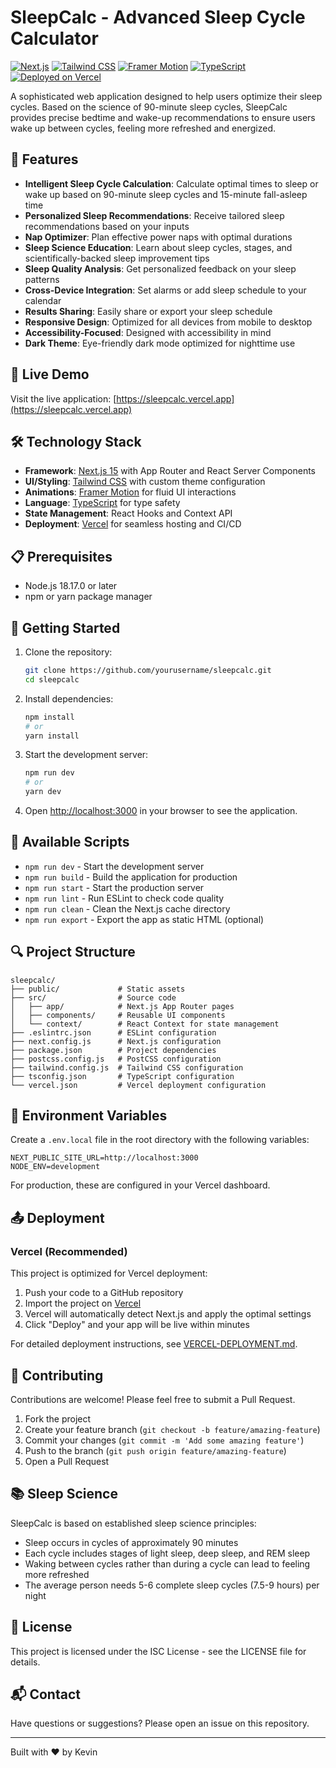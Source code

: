 # SleepCalc - Advanced Sleep Cycle Calculator

[![Next.js](https://img.shields.io/badge/Next.js-15.2.4-black?logo=next.js)](https://nextjs.org/)
[![Tailwind CSS](https://img.shields.io/badge/Tailwind_CSS-3.3.0-38b2ac?logo=tailwind-css)](https://tailwindcss.com/)
[![Framer Motion](https://img.shields.io/badge/Framer_Motion-12.6.2-0055FF?logo=framer)](https://www.framer.com/motion/)
[![TypeScript](https://img.shields.io/badge/TypeScript-5.8.2-blue?logo=typescript)](https://www.typescriptlang.org/)
[![Deployed on Vercel](https://img.shields.io/badge/Deployed_on-Vercel-black?logo=vercel)](https://sleepcalc.vercel.app)

A sophisticated web application designed to help users optimize their sleep cycles. Based on the science of 90-minute sleep cycles, SleepCalc provides precise bedtime and wake-up recommendations to ensure users wake up between cycles, feeling more refreshed and energized.

## 🌟 Features

- **Intelligent Sleep Cycle Calculation**: Calculate optimal times to sleep or wake up based on 90-minute sleep cycles and 15-minute fall-asleep time
- **Personalized Sleep Recommendations**: Receive tailored sleep recommendations based on your inputs
- **Nap Optimizer**: Plan effective power naps with optimal durations
- **Sleep Science Education**: Learn about sleep cycles, stages, and scientifically-backed sleep improvement tips
- **Sleep Quality Analysis**: Get personalized feedback on your sleep patterns
- **Cross-Device Integration**: Set alarms or add sleep schedule to your calendar
- **Results Sharing**: Easily share or export your sleep schedule
- **Responsive Design**: Optimized for all devices from mobile to desktop
- **Accessibility-Focused**: Designed with accessibility in mind
- **Dark Theme**: Eye-friendly dark mode optimized for nighttime use

## 🚀 Live Demo

Visit the live application: [https://sleepcalc.vercel.app](https://sleepcalc.vercel.app)

## 🛠️ Technology Stack

- **Framework**: [Next.js 15](https://nextjs.org/) with App Router and React Server Components
- **UI/Styling**: [Tailwind CSS](https://tailwindcss.com/) with custom theme configuration
- **Animations**: [Framer Motion](https://www.framer.com/motion/) for fluid UI interactions
- **Language**: [TypeScript](https://www.typescriptlang.org/) for type safety
- **State Management**: React Hooks and Context API
- **Deployment**: [Vercel](https://vercel.com/) for seamless hosting and CI/CD

## 📋 Prerequisites

- Node.js 18.17.0 or later
- npm or yarn package manager

## 🚦 Getting Started

1. Clone the repository:
   ```bash
   git clone https://github.com/yourusername/sleepcalc.git
   cd sleepcalc
   ```

2. Install dependencies:
   ```bash
   npm install
   # or
   yarn install
   ```

3. Start the development server:
   ```bash
   npm run dev
   # or
   yarn dev
   ```

4. Open [http://localhost:3000](http://localhost:3000) in your browser to see the application.

## 📝 Available Scripts

- `npm run dev` - Start the development server
- `npm run build` - Build the application for production
- `npm run start` - Start the production server
- `npm run lint` - Run ESLint to check code quality
- `npm run clean` - Clean the Next.js cache directory
- `npm run export` - Export the app as static HTML (optional)

## 🔍 Project Structure

```
sleepcalc/
├── public/             # Static assets
├── src/                # Source code
│   ├── app/            # Next.js App Router pages
│   ├── components/     # Reusable UI components
│   └── context/        # React Context for state management
├── .eslintrc.json      # ESLint configuration
├── next.config.js      # Next.js configuration
├── package.json        # Project dependencies
├── postcss.config.js   # PostCSS configuration
├── tailwind.config.js  # Tailwind CSS configuration
├── tsconfig.json       # TypeScript configuration
└── vercel.json         # Vercel deployment configuration
```

## 🔧 Environment Variables

Create a `.env.local` file in the root directory with the following variables:

```
NEXT_PUBLIC_SITE_URL=http://localhost:3000
NODE_ENV=development
```

For production, these are configured in your Vercel dashboard.

## 📤 Deployment

### Vercel (Recommended)

This project is optimized for Vercel deployment:

1. Push your code to a GitHub repository
2. Import the project on [Vercel](https://vercel.com/new)
3. Vercel will automatically detect Next.js and apply the optimal settings
4. Click "Deploy" and your app will be live within minutes

For detailed deployment instructions, see [VERCEL-DEPLOYMENT.md](VERCEL-DEPLOYMENT.md).

## 🤝 Contributing

Contributions are welcome! Please feel free to submit a Pull Request.

1. Fork the project
2. Create your feature branch (`git checkout -b feature/amazing-feature`)
3. Commit your changes (`git commit -m 'Add some amazing feature'`)
4. Push to the branch (`git push origin feature/amazing-feature`)
5. Open a Pull Request

## 📚 Sleep Science

SleepCalc is based on established sleep science principles:

- Sleep occurs in cycles of approximately 90 minutes
- Each cycle includes stages of light sleep, deep sleep, and REM sleep
- Waking between cycles rather than during a cycle can lead to feeling more refreshed
- The average person needs 5-6 complete sleep cycles (7.5-9 hours) per night

## 📄 License

This project is licensed under the ISC License - see the LICENSE file for details.

## 📬 Contact

Have questions or suggestions? Please open an issue on this repository.

---

Built with ❤️ by Kevin